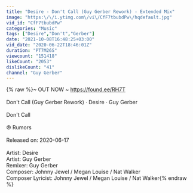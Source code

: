 ```yaml
---
title: "Desire - Don't Call (Guy Gerber Rework) - Extended Mix"
image: "https:\/\/i.ytimg.com\/vi\/CfF7tbubdPw\/hqdefault.jpg"
vid_id: "CfF7tbubdPw"
categories: "Music"
tags: ["Desire","Don't","Gerber"]
date: "2021-10-08T16:48:25+03:00"
vid_date: "2020-06-22T18:46:01Z"
duration: "PT7M26S"
viewcount: "151418"
likeCount: "2053"
dislikeCount: "41"
channel: "Guy Gerber"
---
```

{% raw %}~ OUT NOW ~ <a rel="nofollow" target="blank" href="https://found.ee/RH7T">https://found.ee/RH7T</a> <br /><br />Don't Call (Guy Gerber Rework) · Desire · Guy Gerber<br /><br />Don't Call<br /><br />℗ Rumors<br /><br />Released on: 2020-06-17<br /><br />Artist: Desire<br />Artist: Guy Gerber<br />Remixer: Guy Gerber<br />Composer: Johnny Jewel / Megan Louise / Nat Walker<br />Composer  Lyricist: Johnny Jewel / Megan Louise / Nat Walker{% endraw %}
